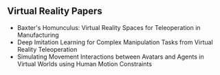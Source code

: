 <h2> Virtual Reality Papers </h2>

<ul>

 <li><a target="_blank" href="https://github.com/manjunath5496/Virtual-Reality-Papers/blob/master/virt(1).pdf" style="text-decoration:none;">Baxter's Homunculus: Virtual Reality Spaces for Teleoperation in Manufacturing</a></li>


 <li><a target="_blank" href="https://github.com/manjunath5496/Virtual-Reality-Papers/blob/master/virt(2).pdf" style="text-decoration:none;">Deep Imitation Learning for Complex Manipulation Tasks from Virtual Reality Teleoperation</a></li>

<li><a target="_blank" href="https://github.com/manjunath5496/Virtual-Reality-Papers/blob/master/virt(3).pdf" style="text-decoration:none;">Simulating Movement Interactions between Avatars and Agents in Virtual Worlds using Human Motion Constraints</a></li>
 </ul>

